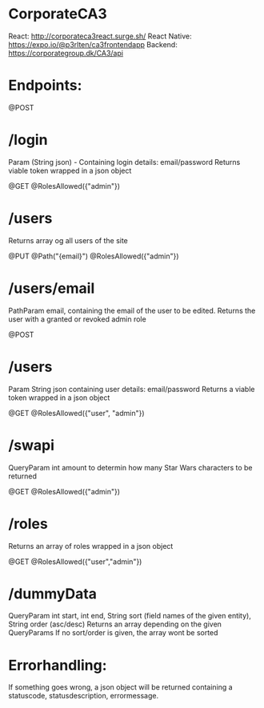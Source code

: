 # CorporateCA3

React: http://corporateca3react.surge.sh/
React Native: https://expo.io/@p3rlten/ca3frontendapp
Backend: https://corporategroup.dk/CA3/api

# Endpoints:
@POST
# /login 
Param (String json) - Containing login details: email/password
Returns viable token wrapped in a json object

@GET
@RolesAllowed({"admin"})
# /users
Returns array og all users of the site

@PUT
@Path("{email}")
@RolesAllowed({"admin"})
# /users/email
PathParam email, containing the email of the user to be edited.
Returns the user with a granted or revoked admin role

@POST
# /users
Param String json containing user details: email/password
Returns a viable token wrapped in a json object

@GET
@RolesAllowed({"user", "admin"})
# /swapi
QueryParam int amount to determin how many Star Wars characters to be returned

@GET
@RolesAllowed({"admin"})
# /roles
Returns an array of roles wrapped in a json object

@GET
@RolesAllowed({"user","admin"})
# /dummyData
QueryParam int start, int end, String sort (field names of the given entity), String order (asc/desc)
Returns an array depending on the given QueryParams
If no sort/order is given, the array wont be sorted

# Errorhandling:
If something goes wrong, a json object will be returned containing a statuscode, statusdescription, errormessage.
